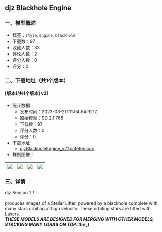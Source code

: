 ## djz Blackhole Engine
### 一、模型概述

- 标签：`style`, `engine`, `blackhole`
- 下载数：97
- 收藏人数：33
- 评论人数：2
- 评分人数：0
- 评分：0

### 二、下载地址（共1个版本）

#### [版本1/共1个版本] v21

- 统计数据
  - 发布时间：2023-03-21T11:04:54.921Z
  - 原始模型：SD 2.1 768
  - 下载数：97
  - 评分人数：0
  - 评分：0
- 下载地址
  - [djzBlackholeEngine_v21.safetensors](https://civitai.com/api/download/models/26599)
- 样例图像：

| <img src="https://image.civitai.com/xG1nkqKTMzGDvpLrqFT7WA/2bddbef3-f698-4de2-42e2-eda8454bb300/width=450/293138.jpeg" /> | <img src="https://image.civitai.com/xG1nkqKTMzGDvpLrqFT7WA/b63011ca-e3d1-4b66-4ecc-4aff44d9b900/width=450/293136.jpeg" /> | <img src="https://image.civitai.com/xG1nkqKTMzGDvpLrqFT7WA/f6ca234a-6720-4c40-cf81-778c38268400/width=450/293135.jpeg" /> | <img src="https://image.civitai.com/xG1nkqKTMzGDvpLrqFT7WA/55f06542-648e-4fdc-6fe5-287b2e02ae00/width=450/293134.jpeg" /> |
| ---- | ---- | ---- | ---- |


### 三、详情
<p>djz Season 2 !<br /><br />produces images of a Stellar Lifter, powered by a blackhole complete with many stars orbiting at high velocity. These orbiting stars are fitted with Lasers.<br /><strong><em>THESE MODELS ARE DESIGNED FOR MERGING WITH OTHER MODELS, STACKING MANY LORAS ON TOP.    thx ;)</em></strong></p>